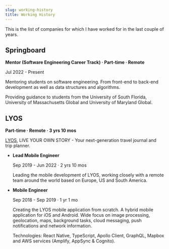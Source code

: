 ```yaml
---
slug: working-history
title: Working History
---
```


This is the list of companies for which I have worked for in the last couple of years.

## Springboard

**Mentor (Software Engineering Career Track) · Part-time · Remote**

Jul 2022 - Present

Mentoring students on software engineering. From front-end to back-end development as well as data structures and algorithms.

Providing guidance to students from the University of South Florida, University of Massachusetts Global and University of Maryland Global.

## LYOS

**Part-time · Remote · 3 yrs 10 mos**

[LYOS](https://www.lyos.com/), LIVE YOUR OWN STORY - Your next-generation travel journal and trip planner.

- **Lead Mobile Engineer**

  Sep 2019 - Jun 2022 · 2 yrs 10 mos

  Leading the mobile development of LYOS, working closely with a remote team around the world based on Europe, US and South America.

- **Mobile Engineer**

  Sep 2018 - Sep 2019 · 1 yr 1 mo

  Creating the LYOS mobile application from scratch. A hybrid mobile application for iOS and Android. Wide focus on image processing, geolocation, maps, background tasks, cloud messaging, push notifications and network information.

  Technologies: React Native, TypeScript, Apollo Client, GraphQL, Mapbox and AWS services (Amplify, AppSync & Cognito).
